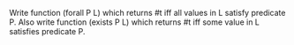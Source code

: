 Write function (forall P L) which returns #t iff all values in L satisfy predicate P.  Also write function (exists P L) which returns #t iff some value in L satisfies predicate P.

